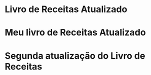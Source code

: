 # Livro  de Receitas Atualizado
# Meu livro de Receitas Atualizado
# Segunda atualização do Livro de Receitas
